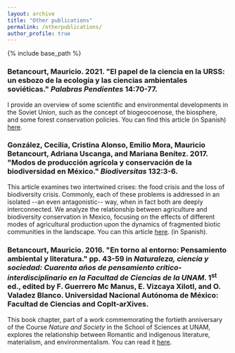 ```yaml
---
layout: archive
title: "Other publications"
permalink: /otherpublications/
author_profile: true
---
```


{% include base_path %}

### Betancourt, Mauricio. 2021. "El papel de la ciencia en la URSS: un esbozo de la ecología y las ciencias ambientales soviéticas." _Palabras Pendientes_ 14:70-77.

I provide an overview of some scientific and environmental developments in the Soviet Union, such as the concept of biogeocoenose, the biosphere, and some forest conservation policies. You can find this article (in Spanish) [here](https://tejiendorevolucion.org/pp14bet.html).

### González, Cecilia, Cristina Alonso, Emilio Mora, <b>Mauricio Betancourt</b>, Adriana Uscanga, and Mariana Benítez. 2017. "Modos de producción agrícola y conservación de la biodiversidad en México." _Biodiversitas_ 132:3-6. 

This article examines two intertwined crises: the food crisis and the loss of biodiversity crisis. Commonly, each of these problems is addressed in an isolated --an even antagonistic-- way, when in fact both are deeply interconnected. We analyze the relationship between agriculture and biodiversity conservation in Mexico, focusing on the effects of different modes of agricultural production upon the dynamics of fragmented biotic communities in the landscape. You can this article [here](https://ia801605.us.archive.org/23/items/biodiversitasno13comic/biodiversitasno13comic.pdf). (in Spanish).

### Betancourt, Mauricio. 2016. "En torno al entorno: Pensamiento ambiental y literatura." pp. 43-59 in _Naturaleza, ciencia y sociedad: Cuarenta años de pensamiento crítico-interdisciplinario en la Facultad de Ciencias de la UNAM_. 1<sup>st</sup> ed., edited by F. Guerrero Mc Manus, E. Vizcaya Xilotl, and O. Valadez Blanco. Universidad Nacional Autónoma de México: Facultad de Ciencias and CopIt-arXives.

This book chapter, part of a work commemorating the fortieth anniversary of the Course _Nature and Society_ in the School of Sciences at UNAM, explores the relationship between Romantic and indigenous literature, materialism, and environmentalism. You can read it [here](http://scifunam.fisica.unam.mx/mir/copit/SC0006ES/SC0006ES.pdf). 
